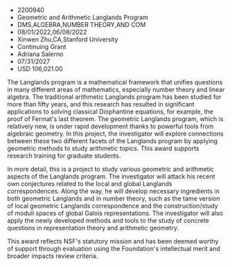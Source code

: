 
* 2200940
* Geometric and Arithmetic Langlands Program
* DMS,ALGEBRA,NUMBER THEORY,AND COM
* 08/01/2022,06/08/2022
* Xinwen Zhu,CA,Stanford University
* Continuing Grant
* Adriana Salerno
* 07/31/2027
* USD 106,021.00

The Langlands program is a mathematical framework that unifies questions in many
different areas of mathematics, especially number theory and linear algebra. The
traditional arithmetic Langlands program has been studied for more than fifty
years, and this research has resulted in significant applications to solving
classical Diophantine equations, for example, the proof of Fermat's last
theorem. The geometric Langlands program, which is relatively new, is under
rapid development thanks to powerful tools from algebraic geometry. In this
project, the investigator will explore connections between these two different
facets of the Langlands program by applying geometric methods to study
arithmetic topics. This award supports research training for graduate students.

In more detail, this is a project to study various geometric and arithmetic
aspects of the Langlands program. The investigator will attack his recent own
conjectures related to the local and global Langlands correspondences. Along the
way, he will develop necessary ingredients in both geometric Langlands and in
number theory, such as the tame version of local geometric Langlands
correspondence and the construction/study of moduli spaces of global Galois
representations. The investigator will also apply the newly developed methods
and tools to the study of concrete questions in representation theory and
arithmetic geometry.

This award reflects NSF's statutory mission and has been deemed worthy of
support through evaluation using the Foundation's intellectual merit and broader
impacts review criteria.
